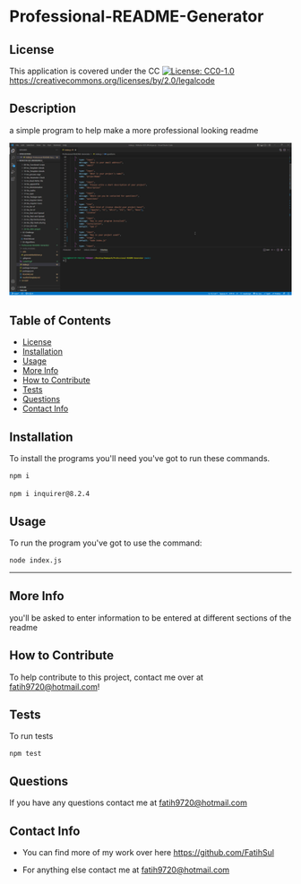# Professional-README-Generator
  
  ## License
  This application is covered under the CC [![License: CC0-1.0](https://img.shields.io/badge/License-CC0_1.0-lightgrey.svg)](http://creativecommons.org/publicdomain/zero/1.0/) https://creativecommons.org/licenses/by/2.0/legalcode

  ## Description
  
  a simple program to help make a more professional looking readme

  ![gif that displays the functionality of the program](./CodeGif.gif)
  
  ## Table of Contents
  
  - [License](#license)
  - [Installation](#installation)
  - [Usage](#usage)
  - [More Info](#more-info)
  - [How to Contribute](#how-to-contribute)
  - [Tests](#tests)
  - [Questions](#questions)
  - [Contact Info](#contact-info)
  
  
  ## Installation
  
  To install the programs you'll need you've got to run these commands.
  ~~~
  npm i
  
  npm i inquirer@8.2.4
  ~~~
  
  ## Usage
  
  To run the program you've got to use the command:
  ~~~
  node index.js
  ~~~
  ---
  
  ## More Info
  
  you'll be asked to enter information to be entered at different sections of the readme
  
  ## How to Contribute
  
  To help contribute to this project, contact me over at fatih9720@hotmail.com!
  
  ## Tests
  
  To run tests
  ~~~
  npm test
  ~~~
  
  ## Questions
  
  If you have any questions contact me at fatih9720@hotmail.com
  
  ## Contact Info
  
  - You can find more of my work over here https://github.com/FatihSul
  
  - For anything else contact me at fatih9720@hotmail.com
  
